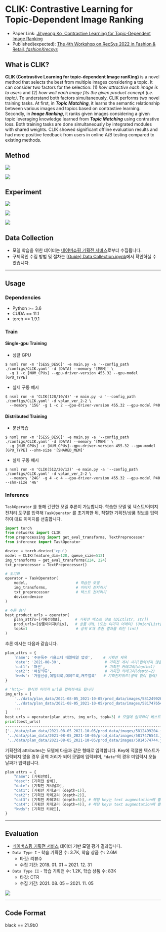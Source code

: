 # CLIK: Contrastive Learning for Topic-Dependent Image Ranking
* Paper Link: [Jihyeong Ko, Contrastive Learning for Topic-Dependent Image Ranking](https://drive.google.com/file/d/1p0GVZzbrjA6_pqpmQYrrS6R_l_WBicim/view)
* Published(expected): [The 4th Workshop on RecSys 2022 in Fashion & Retail, *fashionXrecsys*](https://recsys.acm.org/recsys22/fashionxrecsys/)

## What is CLIK?
**CLIK (Contrastive Learning for topic-dependent Image ranKing)** is a novel method that selects the best from multiple images considering a topic. It can consider two factors for the selection: (1) *how attractive each image is to users* and (2) *how well each image fits the given product concept (i.e. topic)*. To understand both factors simultaneously, CLIK performs two novel training tasks. At first, in ***Topic Matching***, it learns the semantic relationship between various images and topics based on contrastive learning. Secondly, in ***Image Ranking***, it ranks given images considering a given topic leveraging knowledge learned from ***Topic Matching*** using contrastive loss. Both training tasks are done simultaneously by integrated modules with shared weights. CLIK showed significant offline evaluation results and had more positive feedback from users in online A/B testing compared to existing methods.

## Method
![](https://github.com/iloveslowfood/CLIK/blob/master/etc/CLIK02.png?raw=true)

![](https://github.com/iloveslowfood/CLIK/blob/master/etc/CLIK01.png?raw=true)

## Experiment
![](https://github.com/iloveslowfood/CLIK/blob/master/etc/CLIK03.png?raw=true)

![](https://github.com/iloveslowfood/CLIK/blob/master/etc/CLIK04.png?raw=true)

![](https://github.com/iloveslowfood/CLIK/blob/master/etc/CLIK05.png?raw=true)

## Data Collection
* 모델 학습을 위한 데이터는 [네이버쇼핑 기획전 서비스](https://shopping.naver.com/plan2/p/index.naver)로부터 수집됩니다.
* 구체적인 수집 방법 및 절차는 [[Guide] Data Collection.ipynb](https://github.com/iloveslowfood/CLIK/blob/main/etc/%5BGuide%5D%20Data%20Collection.ipynb)에서 확인하실 수 있습니다.


---
## Usage

### Dependencies
* Python >= 3.6
* CUDA == 11.1
* torch == 1.9.1

### Train

#### Single-gpu Training
* 싱글 GPU
```shell
$ nsml run -m '[SESS_DESC]' -e main.py -a '--config_path ./configs/CLIK.yaml' -d [DATA] --memory '[MEM]' \
  -g 1 -c [NUM_CPUs] --gpu-driver-version 455.32 --gpu-model [GPU_TYPE]
```
* 실제 구동 예시
```shell
$ nsml run -m 'CLIK(128/10/4)' -e main.py -a '--config_path ./configs/CLIK.yaml' -d vplan_ver_2-2 \
  --memory '15G' -g 1 -c 2 --gpu-driver-version 455.32 --gpu-model P40
```

#### Distributed Training
* 분산학습
```shell
$ nsml run -m '[SESS_DESC]' -e main.py -a '--config_path ./configs/CLIK.yaml' -d [DATA] --memory '[MEM]' \
  -g [NUM_GPUs] -c [NUM_CPUs]--gpu-driver-version 455.32 --gpu-model [GPU_TYPE] --shm-size '[SHARED_MEM]'
```
* 실제 구동 예시
```
$ nsml run -m 'CLIK(512/20/12)' -e main.py -a '--config_path ./configs/CLIK.yaml' -d vplan_ver_2-2 \
  --memory '24G' -g 4 -c 4 --gpu-driver-version 455.32 --gpu-model P40 --shm-size '4G'
```

### Inference
`TaskOperator` 를 통해 간편한 모델 추론이 가능합니다. 학습한 모델 및 텍스트/이미지 전처리 도구를 입력해 `TaskOperator` 를 초기화한 뒤, 적절한 기획전/상품 정보를 입력하여 대표 이미지를 선출합니다.
```python
import torch
from networks import CLIK
from preprocessing import get_eval_transforms, TextPreprocessor
from inference import TaskOperator

device = torch.device('cpu')
model = CLIK(feature_dim=128, queue_size=512)
img_transforms = get_eval_transforms(224, 224)
txt_preprocessor = TextPreprocessor()

# 초기화
operator = TaskOperator(
    model,                      # 학습한 모델
    img_transforms,             # 이미지 전처리기
    txt_preprocessor            # 텍스트 전처리기
    device=device
)

# 추론 형식
best_product_urls = operator(
    plan_attrs=[기획전정보],      # 기획전 텍스트 정보 (Dict[str, str])
    prod_urls=[상품이미지URLs],   # 상품 URL (또는 이미지 어레이) (Union[List[str], List[np.array]])
    topk=1                      # 상위 K개 추천 결과를 리턴 (int)
)
```

추론 예시는 다음과 같습니다.
```python
plan_attrs = {
    'name': '주문폭주 가을코디 매일매일 업뎃',     # 기획전 제목
    'date': '2021-08-30',                    # 기획전 게시 시기(입력하지 않을 경우 오늘 날짜로 대체됩니다.
    'cat1': '패션',                           # 기획전 카테고리(depth=1)
    'cat2': '여성의류',                        # 기획전 카테고리(depth=2)
    'kwds': '가을신상,데일리룩,데이트룩,캐주얼룩'   # 기획전키워드(공백 없이 입력)
}

# 'http~' 형식의 이미지 url을 입력하셔도 됩니다
img_urls = [ 
    '../data/plan_data/2021-08-05_2021-10-05/prod_data/images/5812499204.jpg', 
    '../data/plan_data/2021-08-05_2021-10-05/prod_data/images/5817476543.jpg',
    ...
]
best_urls = operator(plan_attrs, img_urls, topk=3) # 모델에 입력하여 베스트 상품 이미지 url을 추출
print(best_urls)
------------------------------------------------------------------------------------------
['../data/plan_data/2021-08-05_2021-10-05/prod_data/images/5812499204.jpg', 
 '../data/plan_data/2021-08-05_2021-10-05/prod_data/images/5817476543.jpg',
 '../data/plan_data/2021-08-05_2021-10-05/prod_data/images/5814574744.jpg']
```
기획전의 attributes는 모델에 다음과 같은 형태로 입력합니다. Key에 적절한 텍스트가 입력되지 않을 경우 공백 처리가 되어 모델에 입력되며, `"date"`의 경우 미입력시 오늘 날짜가 입력됩니다.
```python
plan_attrs = {
    "name": [기획전명],
    "desc": [기획전 상세],
    "date": [기획전 게시날짜],
    "cat1": [기획전 카테고리 (depth=1)],
    "cat2": [기획전 카테고리 (depth=2)],
    "cat3": [기획전 카테고리 (depth=3)], # 해당 key는 text augmentation에 활용되며, 추론 단계에서는 사용되지 않습니다.
    "cat4": [기획전 카테고리 (depth=4)], # 해당 key는 text augmentation에 활용되며, 추론 단계에서는 사용되지 않습니다.
    "kwds": [기획전 키워드],
}
```

---
## Evaluation
* [네이버쇼핑 기획전 서비스](https://shopping.naver.com/plan2/p/index.naver) 데이터 기반 모델 평가 결과입니다.
* `Data Type I` - 학습 기획전 수: 3.7K, 학습 상품 수: 2.6M
  * 타깃: 리뷰수
  * 수집 기간: 2018. 01. 01 \~ 2021. 12. 31
* `Data Type II` - 학습 기획전 수: 1.2K, 학습 상품 수: 83K
  * 타깃: CTR
  * 수집 기간: 2021. 08. 05 \~ 2021. 11. 05
  
![](https://github.com/iloveslowfood/CLIK/blob/main/etc/evaluation_results.jpg?raw=true)

---
## Code Format
black == 21.9b0
